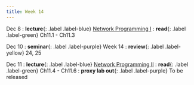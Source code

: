 ```yaml
---
title: Week 14
---
```


Dec 8
: **lecture**{: .label .label-blue} [Network Programming I](/ICS-Fall25/assets/lec/23-netprog.pdf)
  : **read**{: .label .label-green} Ch11.1 - Ch11.3

Dec 10
: **seminar**{: .label .label-purple} Week 14
  : **review**{: .label .label-yellow} 24, 25

Dec 11
: **lecture**{: .label .label-blue} [Network Programming II](/ICS-Fall25/assets/lec/23-netprog.pdf)
  : **read**{: .label .label-green} Ch11.4 - Ch11.6
: **proxy lab out**{: .label .label-purple} To be released